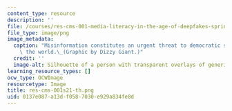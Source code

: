 ```yaml
---
content_type: resource
description: ''
file: /courses/res-cms-001-media-literacy-in-the-age-of-deepfakes-spring-2021/0137e087a13df0587030e929a834fe8d_res-cms-001s21-th.png
file_type: image/png
image_metadata:
  caption: "Misinformation constitutes an urgent threat to democratic societies around\
    \ the world.\_(Graphic by Dizzy Giant.)"
  credit: ''
  image-alt: Silhouette of a person with transparent overlays of generic profile pages.
learning_resource_types: []
ocw_type: OCWImage
resourcetype: Image
title: res-cms-001s21-th.png
uid: 0137e087-a13d-f058-7030-e929a834fe8d
---
```

